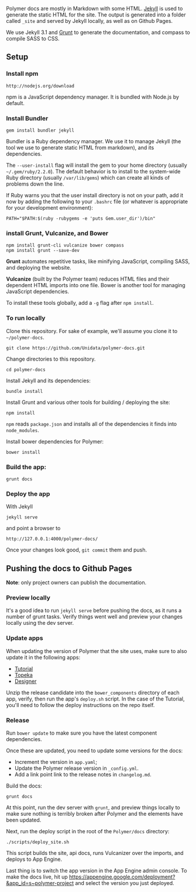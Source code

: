 Polymer docs are mostly in Markdown with some HTML. [Jekyll][jekyll] is used 
to generate the static HTML for the site. The output is generated into a 
folder called `_site` and served by Jekyll locally, as well as on Github Pages.

We use Jekyll 3.1 and [Grunt][grunt] to generate the documentation, and compass to compile SASS to CSS.


## Setup

###  Install npm

    http://nodejs.org/download

npm is a JavaScript dependency manager. It is bundled with Node.js 
by default.

###  Install Bundler

    gem install bundler jekyll

Bundler is a Ruby dependency manager. We use it to manage 
Jekyll (the tool we use to generate static HTML from markdown), and 
its dependencies. 

The `--user-install` flag will install the gem to your home
directory (usually `~/.gem/ruby/2.2.0`). The default behavior is to
install to the system-wide Ruby directory
(usually `/var/lib/gems`) which can create all kinds of
problems down the line. 

If Ruby warns you that the user install directory is not on your
path, add it now by adding the following to your `.bashrc` file
(or whatever is appropriate for your development environment):

    PATH="$PATH:$(ruby -rubygems -e 'puts Gem.user_dir')/bin"

### install Grunt, Vulcanize, and Bower

    npm install grunt-cli vulcanize bower compass
    npm install grunt --save-dev

**Grunt** automates repetitive tasks, like minifying 
JavaScript, compiling SASS, and deploying the website.

**Vulcanize** (built by the Polymer team) reduces HTML files and their 
dependent HTML imports into one file. Bower is another tool for
managing JavaScript dependencies.

To install these tools globally, add a `-g` flag after `npm install`.

### To run locally

Clone this repository. For sake of example, we'll assume you clone 
it to `~/polymer-docs`.

    git clone https://github.com/Unidata/polymer-docs.git

Change directories to this repository.

    cd polymer-docs

Install Jekyll and its dependencies:

    bundle install

Install Grunt and various other tools for building / deploying the site: 

    npm install

`npm` reads `package.json` and installs all of the dependencies
it finds into `node_modules`.

Install bower dependencies for Polymer:

    bower install

### Build the app:

    grunt docs

### Deploy the app

With Jekyll

    jekyll serve
    
and point a browser to 

    http://127.0.0.1:4000/polymer-docs/

Once your changes look good, `git commit` them and push.

## Pushing the docs to Github Pages

**Note**: only project owners can publish the documentation.

### Preview locally

It's a good idea to run `jekyll serve` before pushing the docs, as it runs a number of grunt tasks. Verify things went well and preview your changes locally using the dev server.

### Update apps

When updating the version of Polymer that the site uses, make sure to also update it in the following apps:

- [Tutorial](https://github.com/Polymer/polymer-tutorial)
- [Topeka](https://github.com/Polymer/topeka)
- [Designer](https://github.com/Polymer/designer)

Unzip the release candidate into the `bower_components` directory of each app, verify, then run the app's `deploy.sh` script. In the case of the Tutorial, you'll need to follow the deploy instructions on the repo itself.

### Release

Run `bower update` to make sure you have the latest component dependencies.

Once these are updated, you need to update some versions for the docs:

- Increment the version in `app.yaml`;
- Update the Polymer release version in `_config.yml`.
- Add a link point link to the release notes in `changelog.md`.

Build the docs:

    grunt docs
    
At this point, run the dev server with `grunt`, and preview things locally to make sure nothing is terribly
broken after Polymer and the elements have been updated. 

Next, run the deploy script in the root of the `Polymer/docs` directory:

    ./scripts/deploy_site.sh
    
This script builds the site, api docs, runs Vulcanizer over the imports, and deploys to App Engine.    

Last thing is to switch the app version in the App Engine admin console. To make the docs live, hit up https://appengine.google.com/deployment?&app_id=s~polymer-project and select the version you just deployed.

[jekyll]: http://jekyllrb.com/
[grunt]: http://gruntjs.com/
